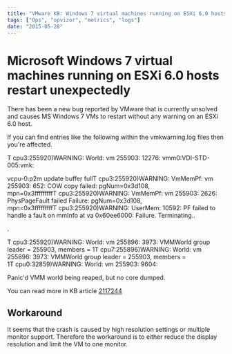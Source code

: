 ```yaml
---
title: "VMware KB: Windows 7 virtual machines running on ESXi 6.0 hosts restart unexpectedly"
tags: ["Ops", "opvizor", "metrics", "logs"]
date: "2015-05-28"
---
```


# Microsoft Windows 7 virtual machines running on ESXi 6.0 hosts restart unexpectedly

There has been a new bug reported by VMware that is currently unsolved and causes MS Windows 7 VMs to restart without any warning on an ESXi 6.0 host.

If you can find entries like the following within the vmkwarning.log files then you're affected.

<YYYY-MM-DD>T<TIME> cpu3:255920)WARNING: World: vm 255903: 12276: vmm0:VDI-STD-005:vmk:

vcpu-0:p2m update buffer full<YYYY-MM-DD>T<TIME> cpu3:255920)WARNING: VmMemPf: vm 255903: 652: COW copy failed: pgNum=0x3d108, mpn=0x3fffffffff<YYYY-MM-DD>T<TIME> cpu3:255920)WARNING: VmMemPf: vm 255903: 2626: PhysPageFault failed Failure: pgNum=0x3d108, mpn=0x3fffffffff<YYYY-MM-DD>T<TIME> cpu3:255920)WARNING: UserMem: 10592: PF failed to handle a fault on mmInfo at va 0x60ee6000: Failure. Terminating..

.

<YYYY-MM-DD>T<TIME> cpu3:255920)WARNING: World: vm 255896: 3973: VMMWorld group leader = 255903, members = 1<YYYY-MM-DD>T<TIME> cpu7:255896)WARNING: World: vm 255896: 3973: VMMWorld group leader = 255903, members = 1<YYYY-MM-DD>T<TIME> cpu0:32859)WARNING: World: vm 255903: 9604:

Panic'd VMM world being reaped, but no core dumped.

You can read more in KB article [2117244](http://kb.vmware.com/selfservice/microsites/search.do?language=en_US&cmd=displayKC&externalId=2117244 "2117244")

## Workaround

It seems that the crash is caused by high resolution settings or multiple monitor support. Therefore the workaround is to either reduce the display resolution and limit the VM to one monitor.

